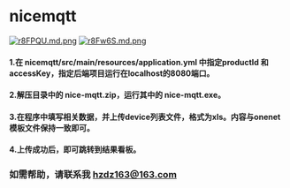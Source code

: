 # nicemqtt
[![r8FPQU.md.png](https://s3.ax1x.com/2020/12/17/r8FPQU.md.png)](https://imgchr.com/i/r8FPQU)
[![r8Fw6S.md.png](https://s3.ax1x.com/2020/12/17/r8Fw6S.md.png)](https://imgchr.com/i/r8Fw6S)
####  1.在 nicemqtt/src/main/resources/application.yml 中指定productId 和 accessKey，指定后端项目运行在localhost的8080端口。
####  2.解压目录中的 nice-mqtt.zip，运行其中的 nice-mqtt.exe。
####  3.在程序中填写相关数据，并上传device列表文件，格式为xls。内容与onenet模板文件保持一致即可。
####  4.上传成功后，即可跳转到结果看板。
### 如需帮助，请联系我 hzdz163@163.com
